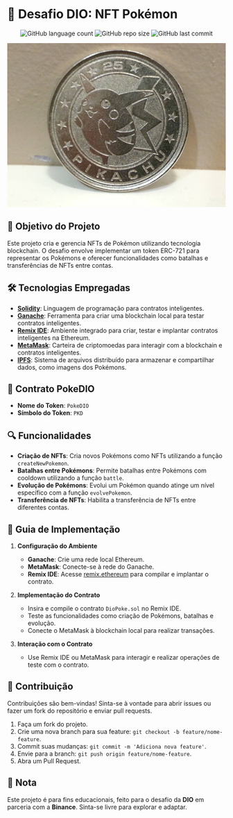 <!-- Projeto Finalizado -->
# 🏦 Desafio DIO: NFT Pokémon
<p align="center">
  <!-- Contador de linguagens do GitHub -->
  <img alt="GitHub language count" src="https://img.shields.io/github/languages/count/devAndreotti/dio-poke-battle?color=FFF&labelColor=8c8676&style=flat-square">
  <!-- Tamanho do repositório no GitHub -->
  <img alt="GitHub repo size" src="https://img.shields.io/github/repo-size/devAndreotti/dio-poke-battle?color=FFF&labelColor=8c8676&style=flat-square">
  <!-- Último commit no GitHub -->
  <img alt="GitHub last commit" src="https://img.shields.io/github/last-commit/devAndreotti/dio-poke-battle?color=FFF&labelColor=8c8676&style=flat-square">
</p>

<div align="center">
  <img src="poke.jpg" alt="Foto de uma moeda Pokémon"/>
</div>

## 🎯 Objetivo do Projeto
Este projeto cria e gerencia NFTs de Pokémon utilizando tecnologia blockchain. O desafio envolve implementar um token ERC-721 para representar os Pokémons e oferecer funcionalidades como batalhas e transferências de NFTs entre contas.

## 🛠 Tecnologias Empregadas
- **[Solidity](https://soliditylang.org/)**: Linguagem de programação para contratos inteligentes.
- **[Ganache](https://www.trufflesuite.com/ganache)**: Ferramenta para criar uma blockchain local para testar contratos inteligentes.
- **[Remix IDE](https://remix.ethereum.org/)**: Ambiente integrado para criar, testar e implantar contratos inteligentes na Ethereum.
- **[MetaMask](https://metamask.io/)**: Carteira de criptomoedas para interagir com a blockchain e contratos inteligentes.
- **[IPFS](https://ipfs.io/)**: Sistema de arquivos distribuído para armazenar e compartilhar dados, como imagens dos Pokémons.

## 📜 Contrato PokeDIO
- **Nome do Token**: `PokeDIO`
- **Símbolo do Token**: `PKD`

## 🔍 Funcionalidades
- **Criação de NFTs**: Cria novos Pokémons como NFTs utilizando a função `createNewPokemon`.
- **Batalhas entre Pokémons**: Permite batalhas entre Pokémons com cooldown utilizando a função `battle`.
- **Evolução de Pokémons**: Evolui um Pokémon quando atinge um nível específico com a função `evolvePokemon`.
- **Transferência de NFTs**: Habilita a transferência de NFTs entre diferentes contas.

## 📕 Guia de Implementação
1. **Configuração do Ambiente**
   - **Ganache**: Crie uma rede local Ethereum.
   - **MetaMask**: Conecte-se à rede do Ganache.
   - **Remix IDE**: Acesse [remix.ethereum](https://remix.ethereum.org) para compilar e implantar o contrato.

2. **Implementação do Contrato**
   - Insira e compile o contrato `DioPoke.sol` no Remix IDE.
   - Teste as funcionalidades como criação de Pokémons, batalhas e evolução.
   - Conecte o MetaMask à blockchain local para realizar transações.

3. **Interação com o Contrato**
   - Use Remix IDE ou MetaMask para interagir e realizar operações de teste com o contrato.

## 💪 Contribuição
Contribuições são bem-vindas! Sinta-se à vontade para abrir issues ou fazer um fork do repositório e enviar pull requests.
1. Faça um fork do projeto.
2. Crie uma nova branch para sua feature: `git checkout -b feature/nome-feature`.
3. Commit suas mudanças: `git commit -m 'Adiciona nova feature'`.
4. Envie para a branch: `git push origin feature/nome-feature`.
5. Abra um Pull Request.

## 📝 Nota
Este projeto é para fins educacionais, feito para o desafio da **DIO** em parceria com a **Binance**. Sinta-se livre para explorar e adaptar.
